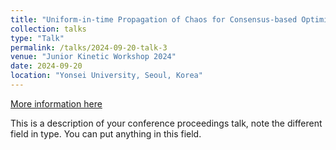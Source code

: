 ```yaml
---
title: "Uniform-in-time Propagation of Chaos for Consensus-based Optimization"
collection: talks
type: "Talk"
permalink: /talks/2024-09-20-talk-3
venue: "Junior Kinetic Workshop 2024"
date: 2024-09-20
location: "Yonsei University, Seoul, Korea"
---
```

[More information here]([https://sites.google.com/yonsei.ac.kr/jkw2024])

This is a description of your conference proceedings talk, note the different field in type. You can put anything in this field.
